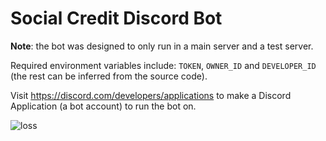 # Social Credit Discord Bot

**Note**: the bot was designed to only run in a main server and a test server.

Required environment variables include: `TOKEN`, `OWNER_ID` and `DEVELOPER_ID` (the rest can be inferred from the source
code).

Visit https://discord.com/developers/applications to make a Discord Application (a bot account) to run the bot on.

![loss](https://i.imgur.com/l4sQ8lV.png)
